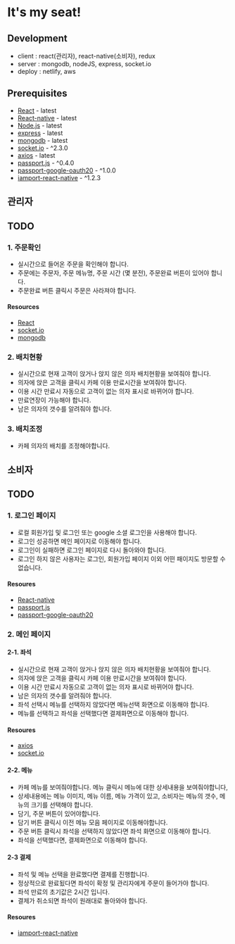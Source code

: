 # It's my seat!

## Development

- client : react(관리자), react-native(소비자), redux
- server : mongodb, nodeJS, express, socket.io
- deploy : netlify, aws

## Prerequisites

- [React](https://reactjs-kr.firebaseapp.com/) - latest
- [React-native](https://facebook.github.io/react-native/) - latest
- [Node.js](https://nodejs.org/en/download/) - latest
- [express](https://expressjs.com/ko/) - latest
- [mongodb](https://www.mongodb.com) - latest
- [socket.io](https://socket.io/) - ^2.3.0
- [axios](https://www.npmjs.com/package/axios) - latest
- [passport.js](http://www.passportjs.org/) - ^0.4.0
- [passport-google-oauth20](https://www.npmjs.com/package/passport-google-oauth20) - ^1.0.0
- [iamport-react-native](https://github.com/iamport/iamport-react-native) - ^1.2.3


## 관리자

## TODO

### 1. 주문확인

- 실시간으로 들어온 주문을 확인해야 합니다.
- 주문에는 주문자, 주문 메뉴명, 주문 시간 (몇 분전), 주문완료 버튼이 있어야 합니다.
- 주문완료 버튼 클릭시 주문은 사라져야 합니다.

#### Resources

- [React](https://reactjs-kr.firebaseapp.com/)
- [socket.io](https://socket.io/)
- [mongodb](https://www.mongodb.com/)

### 2. 배치현황

- 실시간으로 현재 고객이 앉거나 앉지 않은 의자 배치현황을 보여줘야 합니다.
- 의자에 앉은 고객을 클릭시 카페 이용 만료시간을 보여줘야 합니다.
- 이용 시간 만료시 자동으로 고객이 없는 의자 표시로 바뀌어야 합니다.
- 만료연장이 가능해야 합니다.
- 남은 의자의 갯수를 알려줘야 합니다.

### 3. 배치조정

- 카페 의자의 배치를 조정해야합니다.

## 소비자

## TODO

### 1. 로그인 페이지

- 로컬 회원가입 및 로그인 또는 google 소셜 로그인을 사용해야 합니다.
- 로그인 성공하면 메인 페이지로 이동해야 합니다.
- 로그인이 실패하면 로그인 페이지로 다시 돌아와야 합니다.
- 로그인 하지 않은 사용자는 로그인, 회원가입 페이지 이외 어떤 패이지도 방문할 수 없습니다.

#### Resoures

- [React-native](https://facebook.github.io/react-native/)
- [passport.js](http://www.passportjs.org/)
- [passport-google-oauth20](https://www.npmjs.com/package/passport-google-oauth20)

### 2. 메인 페이지

#### 2-1. 좌석

- 실시간으로 현재 고객이 앉거나 앉지 않은 의자 배치현황을 보여줘야 합니다.
- 의자에 앉은 고객을 클릭시 카페 이용 만료시간을 보여줘야 합니다.
- 이용 시간 만료시 자동으로 고객이 없는 의자 표시로 바뀌어야 합니다.
- 남은 의자의 갯수를 알려줘야 합니다.
- 좌석 선택시 메뉴를 선택하지 않았다면 메뉴선택 화면으로 이동해야 합니다.
- 메뉴를 선택하고 좌석을 선택했다면 결제화면으로 이동해야 합니다.

#### Resoures

- [axios](https://www.npmjs.com/package/axios)
- [socket.io](https://socket.io/)

#### 2-2. 메뉴

- 카페 메뉴를 보여줘야합니다. 메뉴 클릭시 메뉴에 대한 상세내용을 보여줘야합니다,
- 상세내용에는 메뉴 이미지, 메뉴 이름, 메뉴 가격이 있고, 소비자는 메뉴의 갯수, 메뉴의 크기를 선택해야 합니다.
- 담기, 주문 버튼이 있어야합니다.
- 담기 버튼 클릭시 이전 메뉴 모음 페이지로 이동해야합니다.
- 주문 버튼 클릭시 좌석을 선택하지 않았다면 좌석 화면으로 이동해야 합니다.
- 좌석을 선택했다면, 결제화면으로 이동해야 합니다.

#### 2-3 결제

- 좌석 및 메뉴 선택을 완료했다면 결제를 진행합니다.
- 정상적으로 완료됬다면 좌석이 확정 및 관리자에게 주문이 들어가야 합니다.
- 좌석 만료의 초기값은 2시간 입니다.
- 결제가 취소되면 좌석이 원래대로 돌아와야 합니다.

#### Resoures

- [iamport-react-native](https://github.com/iamport/iamport-react-native)